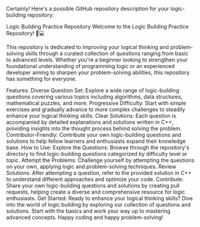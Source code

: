 
Certainly! Here's a possible GitHub repository description for your logic-building repository:

Logic Building Practice Repository
Welcome to the Logic Building Practice Repository! 🧠💻

This repository is dedicated to improving your logical thinking and problem-solving skills through a curated collection of questions ranging from basic to advanced levels. Whether you're a beginner looking to strengthen your foundational understanding of programming logic or an experienced developer aiming to sharpen your problem-solving abilities, this repository has something for everyone.

Features:
Diverse Question Set: Explore a wide range of logic-building questions covering various topics including algorithms, data structures, mathematical puzzles, and more.
Progressive Difficulty: Start with simple exercises and gradually advance to more complex challenges to steadily enhance your logical thinking skills.
Clear Solutions: Each question is accompanied by detailed explanations and solutions written in C++, providing insights into the thought process behind solving the problem.
Contributor-Friendly: Contribute your own logic-building questions and solutions to help fellow learners and enthusiasts expand their knowledge base.
How to Use:
Explore the Questions: Browse through the repository's directory to find logic-building questions categorized by difficulty level or topic.
Attempt the Problems: Challenge yourself by attempting the questions on your own, applying logic and problem-solving techniques.
Review Solutions: After attempting a question, refer to the provided solution in C++ to understand different approaches and optimize your code.
Contribute: Share your own logic-building questions and solutions by creating pull requests, helping create a diverse and comprehensive resource for logic enthusiasts.
Get Started:
Ready to enhance your logical thinking skills? Dive into the world of logic building by exploring our collection of questions and solutions. Start with the basics and work your way up to mastering advanced concepts. Happy coding and happy problem-solving!
